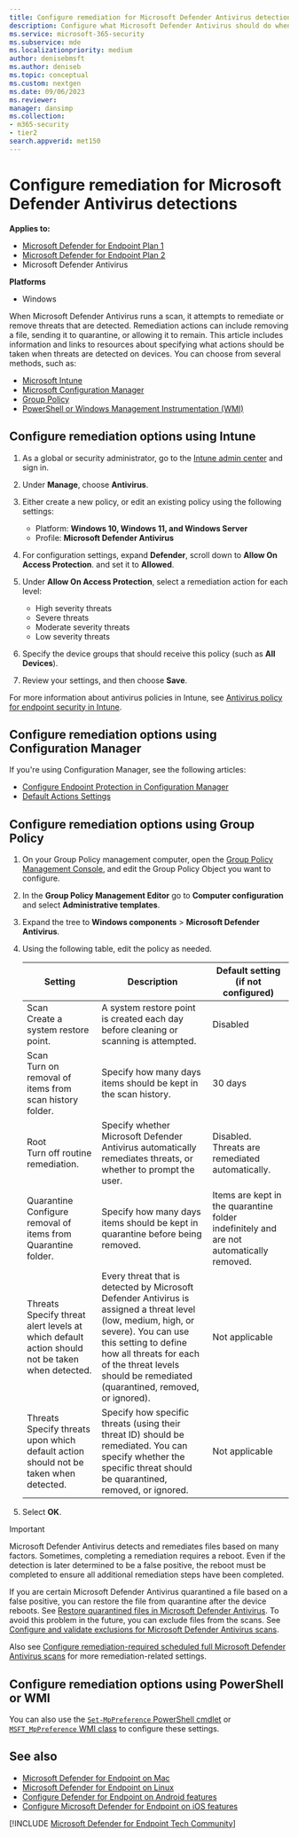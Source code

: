 ```yaml
---
title: Configure remediation for Microsoft Defender Antivirus detections
description: Configure what Microsoft Defender Antivirus should do when it detects a threat, and how long quarantined files should be retained in the quarantine folder
ms.service: microsoft-365-security
ms.subservice: mde
ms.localizationpriority: medium
author: denisebmsft
ms.author: deniseb
ms.topic: conceptual
ms.custom: nextgen
ms.date: 09/06/2023
ms.reviewer:
manager: dansimp
ms.collection: 
- m365-security
- tier2
search.appverid: met150
---
```


# Configure remediation for Microsoft Defender Antivirus detections


**Applies to:**

- [Microsoft Defender for Endpoint Plan 1](https://go.microsoft.com/fwlink/p/?linkid=2154037)
- [Microsoft Defender for Endpoint Plan 2](https://go.microsoft.com/fwlink/p/?linkid=2154037)
- Microsoft Defender Antivirus

**Platforms**
- Windows

When Microsoft Defender Antivirus runs a scan, it attempts to remediate or remove threats that are detected. Remediation actions can include removing a file, sending it to quarantine, or allowing it to remain. This article includes information and links to resources about specifying what actions should be taken when threats are detected on devices. You can choose from several methods, such as:

- [Microsoft Intune](#configure-remediation-options-using-intune)
- [Microsoft Configuration Manager](#configure-remediation-options-using-configuration-manager)
- [Group Policy](#configure-remediation-options-using-group-policy)
- [PowerShell or Windows Management Instrumentation (WMI)](#configure-remediation-options-using-powershell-or-wmi)

## Configure remediation options using Intune

1. As a global or security administrator, go to the [Intune admin center](https://intune.microsoft.com/) and sign in.

2. Under **Manage**, choose **Antivirus**.

3. Either create a new policy, or edit an existing policy using the following settings:

   - Platform: **Windows 10, Windows 11, and Windows Server**
   - Profile: **Microsoft Defender Antivirus**

4. For configuration settings, expand **Defender**, scroll down to **Allow On Access Protection**. and set it to **Allowed**.

5. Under **Allow On Access Protection**, select a remediation action for each level:

   - High severity threats
   - Severe threats
   - Moderate severity threats
   - Low severity threats

6. Specify the device groups that should receive this policy (such as **All Devices**).

7. Review your settings, and then choose **Save**.

For more information about antivirus policies in Intune, see [Antivirus policy for endpoint security in Intune](/mem/intune/protect/endpoint-security-antivirus-policy).

## Configure remediation options using Configuration Manager

If you're using Configuration Manager, see the following articles:

- [Configure Endpoint Protection in Configuration Manager](/mem/configmgr/protect/deploy-use/endpoint-protection-configure)
- [Default Actions Settings](/mem/configmgr/protect/deploy-use/endpoint-antimalware-policies#default-actions-settings)

## Configure remediation options using Group Policy

1. On your Group Policy management computer, open the [Group Policy Management Console](/previous-versions/windows/it-pro/windows-server-2008-R2-and-2008/cc731212(v=ws.11)), and edit the Group Policy Object you want to configure.

2. In the **Group Policy Management Editor** go to **Computer configuration** and select **Administrative templates**.

3. Expand the tree to **Windows components** \> **Microsoft Defender Antivirus**.

4. Using the following table, edit the policy as needed.

   |Setting|Description|Default setting (if not configured)|
   |---|---|---|
   |Scan <br/>Create a system restore point.|A system restore point is created each day before cleaning or scanning is attempted. |Disabled|
   |Scan<br/>Turn on removal of items from scan history folder.|Specify how many days items should be kept in the scan history.|30 days|
   |Root<br/>Turn off routine remediation.|Specify whether Microsoft Defender Antivirus automatically remediates threats, or whether to prompt the user.|Disabled. Threats are remediated automatically.|
   |Quarantine<br/>Configure removal of items from Quarantine folder.|Specify how many days items should be kept in quarantine before being removed.|Items are kept in the quarantine folder indefinitely and are not automatically removed. |
   |Threats<br/>Specify threat alert levels at which default action should not be taken when detected.|Every threat that is detected by Microsoft Defender Antivirus is assigned a threat level (low, medium, high, or severe). You can use this setting to define how all threats for each of the threat levels should be remediated (quarantined, removed, or ignored). |Not applicable|
   |Threats<br/>Specify threats upon which default action should not be taken when detected.|Specify how specific threats (using their threat ID) should be remediated. You can specify whether the specific threat should be quarantined, removed, or ignored.|Not applicable|

5. Select **OK**.

> [!IMPORTANT]
> Microsoft Defender Antivirus detects and remediates files based on many factors. Sometimes, completing a remediation requires a reboot. Even if the detection is later determined to be a false positive, the reboot must be completed to ensure all additional remediation steps have been completed.
>
> If you are certain Microsoft Defender Antivirus quarantined a file based on a false positive, you can restore the file from quarantine after the device reboots. See [Restore quarantined files in Microsoft Defender Antivirus](restore-quarantined-files-microsoft-defender-antivirus.md). To avoid this problem in the future, you can exclude files from the scans. See [Configure and validate exclusions for Microsoft Defender Antivirus scans](configure-exclusions-microsoft-defender-antivirus.md).

Also see [Configure remediation-required scheduled full Microsoft Defender Antivirus scans](scheduled-catch-up-scans-microsoft-defender-antivirus.md#remed) for more remediation-related settings.

## Configure remediation options using PowerShell or WMI

You can also use the [`Set-MpPreference` PowerShell cmdlet](/powershell/module/defender/set-mppreference) or [`MSFT_MpPreference` WMI class](/previous-versions/windows/desktop/defender/windows-defender-wmiv2-apis-portal) to configure these settings.

## See also

- [Microsoft Defender for Endpoint on Mac](microsoft-defender-endpoint-mac.md)
- [Microsoft Defender for Endpoint on Linux](microsoft-defender-endpoint-linux.md)
- [Configure Defender for Endpoint on Android features](android-configure.md)
- [Configure Microsoft Defender for Endpoint on iOS features](ios-configure-features.md)

[!INCLUDE [Microsoft Defender for Endpoint Tech Community](../../includes/defender-mde-techcommunity.md)]
